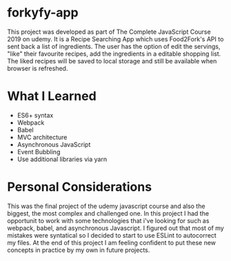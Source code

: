 # forkyfy-app
This project was developed as part of The Complete JavaScript Course 2019 on udemy. It is  a Recipe Searching App which uses Food2Fork's API to sent back a list of ingredients. The user has the option of edit the servings, "like" their favourite recipes, add the ingredients in a editable shopping list. The liked recipes will be saved to local storage and still be available when browser is refreshed.

# What I Learned
- ES6+ syntax
- Webpack
- Babel
- MVC architecture
- Asynchronous JavaScript
- Event Bubbling
- Use additional libraries via yarn

# Personal Considerations
This was the final project of the udemy javascript course and also the biggest, the most complex and challenged one. In this project I had the opportunit to work with some technologies that i've looking for such as webpack, babel, and asynchronous Javascript. I figured out that most of my mistakes were syntatical so I decided to start to use ESLint to autocorrect my files. At the end of this project I am feeling confident to put these new concepts in practice by my own in future projects.
